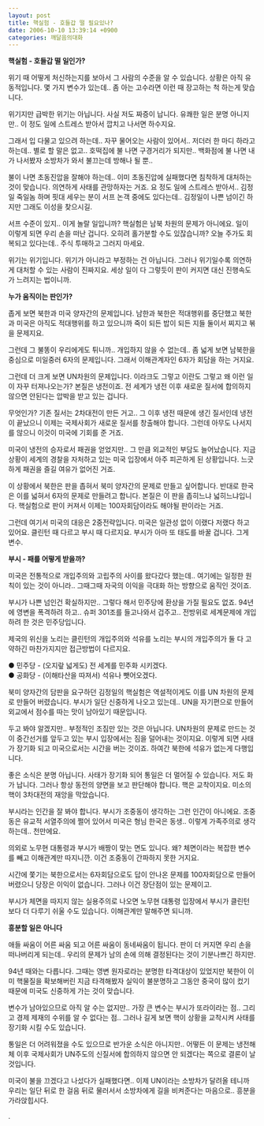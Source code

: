 ```yaml
---
layout: post
title: 핵실험 - 호들갑 떨 필요있나?
date: 2006-10-10 13:39:14 +0900
categories: 깨달음의대화
---
```

**핵실험 - 호들갑 떨 일인가?**

위기 때 어떻게 처신하는지를 보아서 그 사람의 수준을 알 수 있습니다. 상황은 아직 유동적입니다. 몇 가지 변수가 있는데.. 좀 아는 고수라면 이런 때 장고하는 척 하는게 맞습니다. 

위기지만 급박한 위기는 아닙니다. 사실 저도 짜증이 납니다. 유쾌한 일은 분명 아니지만.. 이 정도 일에 스트레스 받아서 깝치고 나서면 하수지요. 

그래서 입 다물고 있으려 하는데.. 자꾸 물어오는 사람이 있어서.. 저더러 한 마디 하라고 하는데.. 별로 할 말은 없고.. 호떡집에 불 나면 구경거리가 되지만.. 백화점에 불 나면 내가 나서봤자 소방차가 와서 불끄는데 방해나 될 뿐.. 

불이 나면 초동진압을 잘해야 하는데.. 이미 초동진압에 실패했다면 침착하게 대처하는 것이 맞습니다. 의연하게 사태를 관망하자는 거죠. 요 정도 일에 스트레스 받아서.. 김정일 죽일놈 하며 핏대 세우는 분이 서프 논객 중에도 있다는데.. 김정일이 나쁜 넘이긴 하지만 그래도 이성을 찾으시길. 

서프 수준이 있지.. 이게 놀랄 일입니까? 핵실험은 남북 차원의 문제가 아니에요. 일이 이렇게 되면 우리 손을 떠난 겁니다. 오히려 홀가분할 수도 있잖습니까? 오늘 주가도 회복되고 있다는데.. 주식 투매하고 그러지 마세요.

위기는 위기입니다. 위기가 아니라고 부정하는 건 아닙니다. 그러나 위기일수록 의연하게 대처할 수 있는 사람이 진짜지요. 세상 일이 다 그렇듯이 판이 커지면 대신 진행속도가 느려지는 법이니까. 



**누가 움직이는 판인가?**

좁게 보면 북한과 미국 양자간의 문제입니다. 남한과 북한은 적대행위를 중단했고 북한과 미국은 아직도 적대행위를 하고 있으니까 죽이 되든 밥이 되든 지들 둘이서 찌지고 볶을 문제지요.

그런데 그 불똥이 우리에게도 튀니까.. 개입하지 않을 수 없는데.. 좀 넓게 보면 남북한을 중심으로 미일중러 6자의 문제입니다. 그래서 이해관계자인 6자가 회담을 하는 거지요.

그런데 더 크게 보면 UN차원의 문제입니다. 이라크도 그렇고 이란도 그렇고 왜 이런 일이 자꾸 터져나오는가? 본질은 냉전이죠. 전 세계가 냉전 이후 새로운 질서에 합의하지 않으면 안된다는 압박을 받고 있는 겁니다.

무엇인가? 기존 질서는 2차대전이 만든 거고.. 그 이후 냉전 때문에 생긴 질서인데 냉전이 끝났으니 이제는 국제사회가 새로운 질서를 창출해야 합니다. 그런데 아무도 나서지를 않으니 이것이 미국에 기회를 준 거죠.

미국이 냉전의 승자로서 패권을 얻었지만.. 그 만큼 외교적인 부담도 늘어났습니다. 지금 상황이 세계의 경찰을 자처하고 있는 미국 입장에서 아주 피곤하게 된 상황입니다. 느긋하게 패권을 즐길 여유가 없어진 거죠.

이 상황에서 북한은 판을 좁혀서 북미 양자간의 문제로 만들고 싶어합니다. 반대로 한국은 이를 넓혀서 6자의 문제로 만들려고 합니다. 본질은 이 판을 좁히느냐 넓히느냐입니다. 핵실험으로 판이 커져서 이제는 100자회담이라도 해야될 판이라는 거죠.

그런데 여기서 미국의 대응은 2중전략입니다. 미국은 일관성 없이 이랬다 저랬다 하고 있어요. 클린턴 때 다르고 부시 때 다르지요. 부시가 아마 또 태도를 바꿀 겁니다. 그게 변수.



**부시 - 패를 어떻게 받을까?**

미국은 전통적으로 개입주의와 고립주의 사이를 왔다갔다 했는데.. 여기에는 일정한 원칙이 있는 것이 아니라.. 그때그때 자국의 이익을 극대화 하는 방향으로 움직인 것이죠. 

부시가 나쁜 넘인건 확실하지만.. 그렇다 해서 민주당에 환상을 가질 필요도 없죠. 94년에 영변을 폭격하려 하고.. 슈퍼 301조를 들고나와서 겁주고.. 전방위로 세계문제에 개입하려 한 것은 민주당입니다. 

제국의 위신을 노리는 클린턴의 개입주의와 석유를 노리는 부시의 개입주의가 둘 다 고약하긴 마찬가지지만 접근방법이 다르지요. 

● 민주당 - (오지랖 넓게도) 전 세계를 민주화 시키겠다.  
● 공화당 - (이해타산을 따져서) 석유나 뺏어오겠다. 

북미 양자간의 담판을 요구하던 김정일의 핵실험은 역설적이게도 이를 UN 차원의 문제로 만들어 버렸습니다. 부시가 일단 신중하게 나오고 있는데.. UN을 자기편으로 만들어 외교에서 점수를 따는 맛이 남아있기 때문입니다.

두고 봐야 알겠지만.. 부정적인 조짐만 있는 것은 아닙니다. UN차원의 문제로 만드는 것이 중간선거를 앞두고 있는 부시 입장에서는 짐을 덜어내는 것이지요. 이렇게 되면 사태가 장기화 되고 미국으로서는 시간을 버는 것이죠. 하여간 북한에 석유가 없는게 다행입니다. 

좋은 소식은 분명 아닙니다. 사태가 장기화 되어 통일은 더 멀어질 수 있습니다. 저도 화가 납니다. 그러나 항상 동전의 양면을 보고 판단해야 합니다. 핵은 교착이지요. 미소의 핵이 3차대전의 재앙을 막았습니다. 

부시라는 인간을 잘 봐야 합니다. 부시가 조중동이 생각하는 그런 인간이 아니에요. 조중동은 유교적 서열주의에 쩔어 있어서 미국은 형님 한국은 동생.. 이렇게 가족주의로 생각하는데.. 천만에요.

의외로 노무현 대통령과 부시가 배짱이 맞는 면도 있니다. 왜? 체면이라는 복잡한 변수를 빼고 이해관계만 따지니깐. 이건 조중동이 간파하지 못한 거지요. 

시간에 쫓기는 북한으로서는 6자회담으로도 답이 안나온 문제를 100자회담으로 만들어 버렸으니 당장은 이익이 없습니다. 그러나 이건 장단점이 있는 문제이고.

부시가 체면을 따지지 않는 실용주의로 나오면 노무현 대통령 입장에서 부시가 클린턴 보다 더 다루기 쉬울 수도 있습니다. 이해관계만 말해주면 되니까.



**흥분할 일은 아니다**

애들 싸움이 어른 싸움 되고 어른 싸움이 동네싸움이 됩니다. 판이 더 커지면 우리 손을 떠나버리게 되는데.. 우리의 문제가 남의 손에 의해 결정된다는 것이 기분나쁘긴 하지만.

94년 때와는 다릅니다. 그때는 영변 원자로라는 분명한 타격대상이 있었지만 북한이 이미 핵물질을 확보해버린 지금 타격해봤자 실익이 불분명하고 그동안 중국이 많이 컸기 때문에 미국도 신중하게 가는 것이 맞습니다. 

변수가 남아있으므로 아직 알 수는 없지만.. 가장 큰 변수는 부시가 또라이라는 점.. 그리고 경제 제재의 수위를 알 수 없다는 점.. 그러나 길게 보면 핵이 상황을 교착시켜 사태를 장기화 시킬 수도 있습니다. 

통일은 더 어려워졌을 수도 있으므로 반가운 소식은 아니지만.. 어떻든 이 문제는 냉전해체 이후 국제사회가 UN주도의 신질서에 합의하지 않으면 안 되겠다는 쪽으로 결론이 날 것입니다. 

미국이 불을 끄겠다고 나섰다가 실패했다면.. 이제 UN이라는 소방차가 달려올 테니까 우리는 일단 뒤로 한 걸음 뒤로 물러서서 소방차에게 길을 비켜준다는 마음으로.. 흥분을 가라앉힙시다. 

.